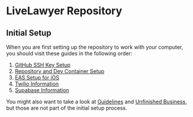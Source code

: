 # LiveLawyer Repository

## Initial Setup

When you are first setting up the repository to work with your computer, you should visit these guides in the following order:

1. [GitHub SSH Key Setup](./docs/github_ssh_key_setup.md)
2. [Repository and Dev Container Setup](./docs/repository_and_dev_container_setup.md)
3. [EAS Setup for iOS](./docs/eas_setup_for_ios.md)
4. [Twilio Information](./docs/twilio_information.md)
5. [Supabase Information](./docs/supabase_information.md)

You might also want to take a look at [Guidelines](./docs/guidelines.md) and [Unfinished Business](./docs/unfinished_business.md), but those are not part of the initial setup process.
